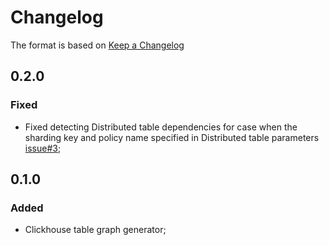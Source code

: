 # Changelog

The format is based on [Keep a Changelog](https://keepachangelog.com/en/1.0.0/)

## 0.2.0
### Fixed
- Fixed detecting Distributed table dependencies for case when the sharding key and policy name specified in Distributed table parameters [issue#3](https://github.com/mbaksheev/clickhouse-table-graph/issues/3);

## 0.1.0
### Added
- Clickhouse table graph generator;
